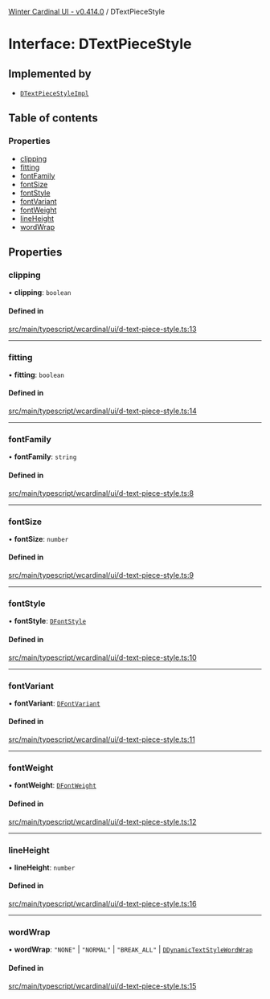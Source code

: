 [Winter Cardinal UI - v0.414.0](../index.md) / DTextPieceStyle

# Interface: DTextPieceStyle

## Implemented by

- [`DTextPieceStyleImpl`](../classes/DTextPieceStyleImpl.md)

## Table of contents

### Properties

- [clipping](DTextPieceStyle.md#clipping)
- [fitting](DTextPieceStyle.md#fitting)
- [fontFamily](DTextPieceStyle.md#fontfamily)
- [fontSize](DTextPieceStyle.md#fontsize)
- [fontStyle](DTextPieceStyle.md#fontstyle)
- [fontVariant](DTextPieceStyle.md#fontvariant)
- [fontWeight](DTextPieceStyle.md#fontweight)
- [lineHeight](DTextPieceStyle.md#lineheight)
- [wordWrap](DTextPieceStyle.md#wordwrap)

## Properties

### clipping

• **clipping**: `boolean`

#### Defined in

[src/main/typescript/wcardinal/ui/d-text-piece-style.ts:13](https://github.com/winter-cardinal/winter-cardinal-ui/blob/v0.414.0/src/main/typescript/wcardinal/ui/d-text-piece-style.ts#L13)

___

### fitting

• **fitting**: `boolean`

#### Defined in

[src/main/typescript/wcardinal/ui/d-text-piece-style.ts:14](https://github.com/winter-cardinal/winter-cardinal-ui/blob/v0.414.0/src/main/typescript/wcardinal/ui/d-text-piece-style.ts#L14)

___

### fontFamily

• **fontFamily**: `string`

#### Defined in

[src/main/typescript/wcardinal/ui/d-text-piece-style.ts:8](https://github.com/winter-cardinal/winter-cardinal-ui/blob/v0.414.0/src/main/typescript/wcardinal/ui/d-text-piece-style.ts#L8)

___

### fontSize

• **fontSize**: `number`

#### Defined in

[src/main/typescript/wcardinal/ui/d-text-piece-style.ts:9](https://github.com/winter-cardinal/winter-cardinal-ui/blob/v0.414.0/src/main/typescript/wcardinal/ui/d-text-piece-style.ts#L9)

___

### fontStyle

• **fontStyle**: [`DFontStyle`](../index.md#dfontstyle)

#### Defined in

[src/main/typescript/wcardinal/ui/d-text-piece-style.ts:10](https://github.com/winter-cardinal/winter-cardinal-ui/blob/v0.414.0/src/main/typescript/wcardinal/ui/d-text-piece-style.ts#L10)

___

### fontVariant

• **fontVariant**: [`DFontVariant`](../index.md#dfontvariant)

#### Defined in

[src/main/typescript/wcardinal/ui/d-text-piece-style.ts:11](https://github.com/winter-cardinal/winter-cardinal-ui/blob/v0.414.0/src/main/typescript/wcardinal/ui/d-text-piece-style.ts#L11)

___

### fontWeight

• **fontWeight**: [`DFontWeight`](../index.md#dfontweight)

#### Defined in

[src/main/typescript/wcardinal/ui/d-text-piece-style.ts:12](https://github.com/winter-cardinal/winter-cardinal-ui/blob/v0.414.0/src/main/typescript/wcardinal/ui/d-text-piece-style.ts#L12)

___

### lineHeight

• **lineHeight**: `number`

#### Defined in

[src/main/typescript/wcardinal/ui/d-text-piece-style.ts:16](https://github.com/winter-cardinal/winter-cardinal-ui/blob/v0.414.0/src/main/typescript/wcardinal/ui/d-text-piece-style.ts#L16)

___

### wordWrap

• **wordWrap**: ``"NONE"`` \| ``"NORMAL"`` \| ``"BREAK_ALL"`` \| [`DDynamicTextStyleWordWrap`](../index.md#ddynamictextstylewordwrap)

#### Defined in

[src/main/typescript/wcardinal/ui/d-text-piece-style.ts:15](https://github.com/winter-cardinal/winter-cardinal-ui/blob/v0.414.0/src/main/typescript/wcardinal/ui/d-text-piece-style.ts#L15)

